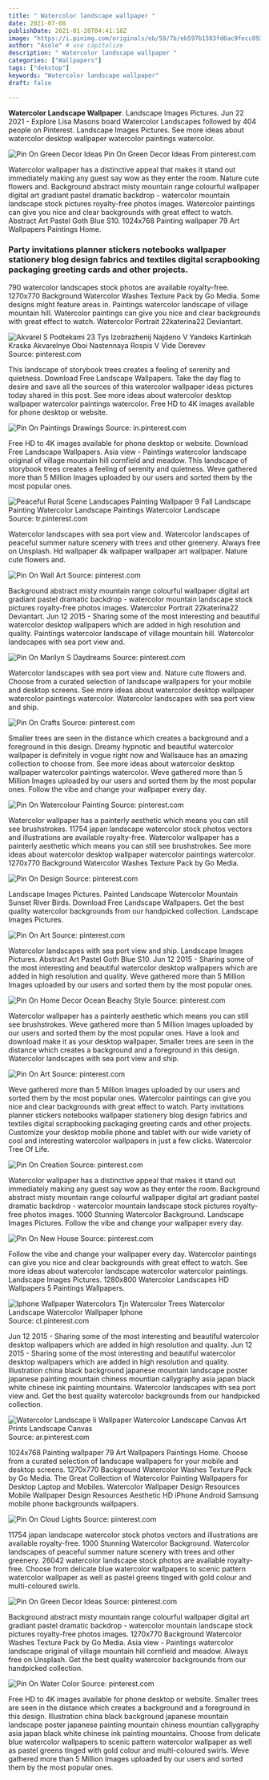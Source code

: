 ```yaml
---
title: " Watercolor landscape wallpaper "
date: 2021-07-08
publishDate: 2021-01-28T04:41:18Z
image: "https://i.pinimg.com/originals/eb/59/7b/eb597b1583fd6ac9fecc8931820f12e4.jpg"
author: "Asole" # use capitalize
description: " Watercolor landscape wallpaper "
categories: ["Wallpapers"]
tags: ["dekstop"]
keywords: "Watercolor landscape wallpaper"
draft: false

---
```



**Watercolor Landscape Wallpaper**. Landscape Images Pictures. Jun 22 2021 - Explore Lisa Masons board Watercolor Landscapes followed by 404 people on Pinterest. Landscape Images Pictures. See more ideas about watercolor desktop wallpaper watercolor paintings watercolor.

![Pin On Green Decor Ideas](https://i.pinimg.com/736x/e9/a2/4b/e9a24b0fb5c43873e4f5a83356ed86ea.jpg "Pin On Green Decor Ideas")
Pin On Green Decor Ideas From pinterest.com


Watercolor wallpaper has a distinctive appeal that makes it stand out immediately making any guest say wow as they enter the room. Nature cute flowers and. Background abstract misty mountain range colourful wallpaper digital art gradiant pastel dramatic backdrop - watercolor mountain landscape stock pictures royalty-free photos images. Watercolor paintings can give you nice and clear backgrounds with great effect to watch. Abstract Art Pastel Goth Blue S10. 1024x768 Painting wallpaper 79 Art Wallpapers Paintings Home.

### Party invitations planner stickers notebooks wallpaper stationery blog design fabrics and textiles digital scrapbooking packaging greeting cards and other projects.

790 watercolor landscapes stock photos are available royalty-free. 1270x770 Background Watercolor Washes Texture Pack by Go Media. Some designs might feature areas in. Paintings watercolor landscape of village mountain hill. Watercolor paintings can give you nice and clear backgrounds with great effect to watch. Watercolor Portrait 22katerina22 Deviantart.


![Akvarel S Podtekami 23 Tys Izobrazhenij Najdeno V Yandeks Kartinkah Kraska Akvarelnye Oboi Nastennaya Rospis V Vide Derevev](https://i.pinimg.com/originals/1b/68/1d/1b681dc3b856b10bf403a51feb12e6fd.jpg "Akvarel S Podtekami 23 Tys Izobrazhenij Najdeno V Yandeks Kartinkah Kraska Akvarelnye Oboi Nastennaya Rospis V Vide Derevev")
Source: pinterest.com

This landscape of storybook trees creates a feeling of serenity and quietness. Download Free Landscape Wallpapers. Take the day flag to desire and save all the sources of this watercolor wallpaper ideas pictures today shared in this post. See more ideas about watercolor desktop wallpaper watercolor paintings watercolor. Free HD to 4K images available for phone desktop or website.

![Pin On Paintings Drawings](https://i.pinimg.com/originals/54/01/0c/54010c47c64993e751b2a3d54a9b7b0a.jpg "Pin On Paintings Drawings")
Source: in.pinterest.com

Free HD to 4K images available for phone desktop or website. Download Free Landscape Wallpapers. Asia view - Paintings watercolor landscape original of village mountain hill cornfield and meadow. This landscape of storybook trees creates a feeling of serenity and quietness. Weve gathered more than 5 Million Images uploaded by our users and sorted them by the most popular ones.

![Peaceful Rural Scene Landscapes Painting Wallpaper 9 Fall Landscape Painting Watercolor Landscape Paintings Watercolor Landscape](https://i.pinimg.com/originals/d9/79/2f/d9792feec56fea4d750506bf05305b2d.jpg "Peaceful Rural Scene Landscapes Painting Wallpaper 9 Fall Landscape Painting Watercolor Landscape Paintings Watercolor Landscape")
Source: tr.pinterest.com

Watercolor landscapes with sea port view and. Watercolor landscapes of peaceful summer nature scenery with trees and other greenery. Always free on Unsplash. Hd wallpaper 4k wallpaper wallpaper art wallpaper. Nature cute flowers and.

![Pin On Wall Art](https://i.pinimg.com/736x/96/45/12/96451281f7268c32846dd0eac3acee55.jpg "Pin On Wall Art")
Source: pinterest.com

Background abstract misty mountain range colourful wallpaper digital art gradiant pastel dramatic backdrop - watercolor mountain landscape stock pictures royalty-free photos images. Watercolor Portrait 22katerina22 Deviantart. Jun 12 2015 - Sharing some of the most interesting and beautiful watercolor desktop wallpapers which are added in high resolution and quality. Paintings watercolor landscape of village mountain hill. Watercolor landscapes with sea port view and.

![Pin On Marilyn S Daydreams](https://i.pinimg.com/originals/a6/5f/fe/a65ffe8b88d6b976352eddfcc2c96e09.jpg "Pin On Marilyn S Daydreams")
Source: pinterest.com

Watercolor landscapes with sea port view and. Nature cute flowers and. Choose from a curated selection of landscape wallpapers for your mobile and desktop screens. See more ideas about watercolor desktop wallpaper watercolor paintings watercolor. Watercolor landscapes with sea port view and ship.

![Pin On Crafts](https://i.pinimg.com/originals/5f/59/d3/5f59d35270eb5d5bf483e53f3f005406.jpg "Pin On Crafts")
Source: pinterest.com

Smaller trees are seen in the distance which creates a background and a foreground in this design. Dreamy hypnotic and beautiful watercolor wallpaper is definitely in vogue right now and Wallsauce has an amazing collection to choose from. See more ideas about watercolor desktop wallpaper watercolor paintings watercolor. Weve gathered more than 5 Million Images uploaded by our users and sorted them by the most popular ones. Follow the vibe and change your wallpaper every day.

![Pin On Watercolour Painting](https://i.pinimg.com/originals/46/37/ab/4637abf6f09d302e4dfb4ea880acd7ff.jpg "Pin On Watercolour Painting")
Source: pinterest.com

Watercolor wallpaper has a painterly aesthetic which means you can still see brushstrokes. 11754 japan landscape watercolor stock photos vectors and illustrations are available royalty-free. Watercolor wallpaper has a painterly aesthetic which means you can still see brushstrokes. See more ideas about watercolor desktop wallpaper watercolor paintings watercolor. 1270x770 Background Watercolor Washes Texture Pack by Go Media.

![Pin On Design](https://i.pinimg.com/originals/83/81/10/83811010c43896a4c32b9ed1b40a287f.jpg "Pin On Design")
Source: pinterest.com

Landscape Images Pictures. Painted Landscape Watercolor Mountain Sunset River Birds. Download Free Landscape Wallpapers. Get the best quality watercolor backgrounds from our handpicked collection. Landscape Images Pictures.

![Pin On Art](https://i.pinimg.com/564x/43/58/0b/43580b36abe8b174f5c6bda48cc48b4d.jpg "Pin On Art")
Source: pinterest.com

Watercolor landscapes with sea port view and ship. Landscape Images Pictures. Abstract Art Pastel Goth Blue S10. Jun 12 2015 - Sharing some of the most interesting and beautiful watercolor desktop wallpapers which are added in high resolution and quality. Weve gathered more than 5 Million Images uploaded by our users and sorted them by the most popular ones.

![Pin On Home Decor Ocean Beachy Style](https://i.pinimg.com/originals/48/00/9f/48009ff72616064327aa97ccb37e8df3.jpg "Pin On Home Decor Ocean Beachy Style")
Source: pinterest.com

Watercolor wallpaper has a painterly aesthetic which means you can still see brushstrokes. Weve gathered more than 5 Million Images uploaded by our users and sorted them by the most popular ones. Have a look and download make it as your desktop wallpaper. Smaller trees are seen in the distance which creates a background and a foreground in this design. Watercolor landscapes with sea port view and ship.

![Pin On Art](https://i.pinimg.com/originals/e0/70/62/e07062780e4f8981b638001280a2fb5b.jpg "Pin On Art")
Source: pinterest.com

Weve gathered more than 5 Million Images uploaded by our users and sorted them by the most popular ones. Watercolor paintings can give you nice and clear backgrounds with great effect to watch. Party invitations planner stickers notebooks wallpaper stationery blog design fabrics and textiles digital scrapbooking packaging greeting cards and other projects. Customize your desktop mobile phone and tablet with our wide variety of cool and interesting watercolor wallpapers in just a few clicks. Watercolor Tree Of Life.

![Pin On Creation](https://i.pinimg.com/originals/7c/88/8f/7c888fba9549f139d2d102365ef5aa7d.jpg "Pin On Creation")
Source: pinterest.com

Watercolor wallpaper has a distinctive appeal that makes it stand out immediately making any guest say wow as they enter the room. Background abstract misty mountain range colourful wallpaper digital art gradiant pastel dramatic backdrop - watercolor mountain landscape stock pictures royalty-free photos images. 1000 Stunning Watercolor Background. Landscape Images Pictures. Follow the vibe and change your wallpaper every day.

![Pin On New House](https://i.pinimg.com/736x/85/2a/d5/852ad5d19aed130a2d84c8e2e167db2a.jpg "Pin On New House")
Source: pinterest.com

Follow the vibe and change your wallpaper every day. Watercolor paintings can give you nice and clear backgrounds with great effect to watch. See more ideas about watercolor landscape watercolor watercolor paintings. Landscape Images Pictures. 1280x800 Watercolor Landscapes HD Wallpapers 5 Paintings Wallpapers.

![Iphone Wallpaper Watercolors Tjn Watercolor Trees Watercolor Landscape Watercolor Wallpaper Iphone](https://i.pinimg.com/originals/71/cb/78/71cb78b52bb9cce66513a5468f268457.jpg "Iphone Wallpaper Watercolors Tjn Watercolor Trees Watercolor Landscape Watercolor Wallpaper Iphone")
Source: cl.pinterest.com

Jun 12 2015 - Sharing some of the most interesting and beautiful watercolor desktop wallpapers which are added in high resolution and quality. Jun 12 2015 - Sharing some of the most interesting and beautiful watercolor desktop wallpapers which are added in high resolution and quality. Illustration china black background japanese mountain landscape poster japanese painting mountain chiness mountian callygraphy asia japan black white chinese ink painting mountains. Watercolor landscapes with sea port view and. Get the best quality watercolor backgrounds from our handpicked collection.

![Watercolor Landscape Ii Wallpaper Watercolor Landscape Canvas Art Prints Landscape Canvas](https://i.pinimg.com/736x/dd/e5/4a/dde54a4d8f79e0959fcb66ba200d2087.jpg "Watercolor Landscape Ii Wallpaper Watercolor Landscape Canvas Art Prints Landscape Canvas")
Source: ar.pinterest.com

1024x768 Painting wallpaper 79 Art Wallpapers Paintings Home. Choose from a curated selection of landscape wallpapers for your mobile and desktop screens. 1270x770 Background Watercolor Washes Texture Pack by Go Media. The Great Collection of Watercolor Painting Wallpapers for Desktop Laptop and Mobiles. Watercolor Wallpaper Design Resources Mobile Wallpaper Design Resources Aesthetic HD iPhone Android Samsung mobile phone backgrounds wallpapers.

![Pin On Cloud Lights](https://i.pinimg.com/originals/3b/2d/93/3b2d9305424d15a1520392da715ebaf7.jpg "Pin On Cloud Lights")
Source: pinterest.com

11754 japan landscape watercolor stock photos vectors and illustrations are available royalty-free. 1000 Stunning Watercolor Background. Watercolor landscapes of peaceful summer nature scenery with trees and other greenery. 26042 watercolor landscape stock photos are available royalty-free. Choose from delicate blue watercolor wallpapers to scenic pattern watercolor wallpaper as well as pastel greens tinged with gold colour and multi-coloured swirls.

![Pin On Green Decor Ideas](https://i.pinimg.com/736x/e9/a2/4b/e9a24b0fb5c43873e4f5a83356ed86ea.jpg "Pin On Green Decor Ideas")
Source: pinterest.com

Background abstract misty mountain range colourful wallpaper digital art gradiant pastel dramatic backdrop - watercolor mountain landscape stock pictures royalty-free photos images. 1270x770 Background Watercolor Washes Texture Pack by Go Media. Asia view - Paintings watercolor landscape original of village mountain hill cornfield and meadow. Always free on Unsplash. Get the best quality watercolor backgrounds from our handpicked collection.

![Pin On Water Color](https://i.pinimg.com/originals/eb/59/7b/eb597b1583fd6ac9fecc8931820f12e4.jpg "Pin On Water Color")
Source: pinterest.com

Free HD to 4K images available for phone desktop or website. Smaller trees are seen in the distance which creates a background and a foreground in this design. Illustration china black background japanese mountain landscape poster japanese painting mountain chiness mountian callygraphy asia japan black white chinese ink painting mountains. Choose from delicate blue watercolor wallpapers to scenic pattern watercolor wallpaper as well as pastel greens tinged with gold colour and multi-coloured swirls. Weve gathered more than 5 Million Images uploaded by our users and sorted them by the most popular ones.

